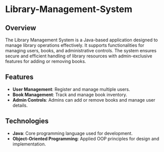 # Library-Management-System
## Overview

The Library Management System is a Java-based application designed to manage library operations effectively. It supports functionalities for managing users, books, and administrative controls. The system ensures secure and efficient handling of library resources with admin-exclusive features for adding or removing books.

## Features

- **User Management**: Register and manage multiple users.
- **Book Management**: Track and manage book inventory.
- **Admin Controls**: Admins can add or remove books and manage user details.

## Technologies

- **Java**: Core programming language used for development.
- **Object-Oriented Programming**: Applied OOP principles for design and implementation.
